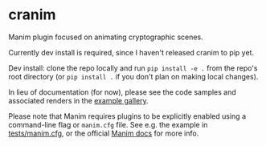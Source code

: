 # cranim

Manim plugin focused on animating cryptographic scenes.

Currently dev install is required, since I haven't released cranim to pip yet.

Dev install: clone the repo locally and run `pip install -e .` from the repo's
root directory (or `pip install .` if you don't plan on making local changes).

In lieu of documentation (for now), please see the code samples and associated
renders in the [example gallery](examples/index.md).

Please note that Manim requires plugins to be explicitly enabled using a
command-line flag or `manim.cfg` file. See e.g. the example in
[tests/manim.cfg](tests/manim.cfg), or the official
[Manim docs](https://docs.manim.community/en/stable/plugins.html#using-plugins-in-projects)
for more info.
